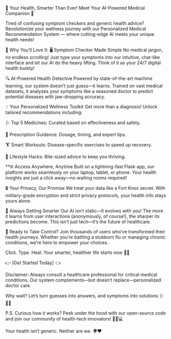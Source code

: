 🌟 Your Health, Smarter Than Ever! Meet Your AI-Powered Medical Companion 🌟

Tired of confusing symptom checkers and generic health advice? Revolutionize your wellness journey with our Personalized Medical Recommendation System — where cutting-edge AI meets your unique health needs!

🚀 Why You’ll Love It:
🖥️ Symptom Checker Made Simple
No medical jargon, no endless scrolling! Just type your symptoms into our intuitive, chat-like interface and let our AI do the heavy lifting. Think of it as your 24/7 digital health buddy!

🔍 AI-Powered Health Detective
Powered by state-of-the-art machine learning, our system doesn’t just guess—it learns. Trained on vast medical datasets, it analyzes your symptoms like a seasoned doctor to predict potential diseases with jaw-dropping accuracy.

💡 Your Personalized Wellness Toolkit
Get more than a diagnosis! Unlock tailored recommendations including:

🩺 Top 5 Medicines: Curated based on effectiveness and safety.

📝 Prescription Guidance: Dosage, timing, and expert tips.

🏋️ Smart Workouts: Disease-specific exercises to speed up recovery.

🥦 Lifestyle Hacks: Bite-sized advice to keep you thriving.

**🌐 Access Anywhere, Anytime
Built on a lightning-fast Flask app, our platform works seamlessly on your laptop, tablet, or phone. Your health insights are just a click away—no waiting rooms required!

🔒 Your Privacy, Our Promise
We treat your data like a Fort Knox secret. With military-grade encryption and strict privacy protocols, your health info stays yours alone.

🚀 Always Getting Smarter
Our AI isn’t static—it evolves with you! The more it learns from user interactions (anonymously, of course!), the sharper its predictions become. This isn’t just tech—it’s the future of healthcare.

🌟 Ready to Take Control?
Join thousands of users who’ve transformed their health journeys. Whether you’re battling a stubborn flu or managing chronic conditions, we’re here to empower your choices.

Click. Type. Heal.
Your smarter, healthier life starts now 💪✨

👉 [Get Started Today] 👈

Disclaimer: Always consult a healthcare professional for critical medical conditions. Our system complements—but doesn’t replace—personalized doctor care.

Why wait? Let’s turn guesses into answers, and symptoms into solutions 🩺🤖💡

P.S. Curious how it works? Peek under the hood with our open-source code and join our community of health-tech innovators! 🔧👩💻

Your health isn’t generic. Neither are we. 🌍❤️